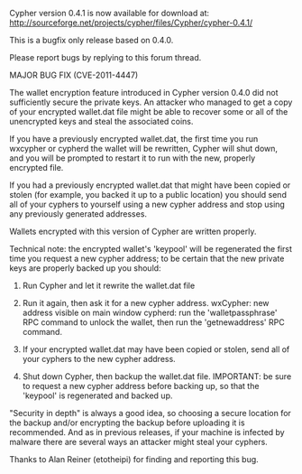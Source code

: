Cypher version 0.4.1 is now available for download at:
http://sourceforge.net/projects/cypher/files/Cypher/cypher-0.4.1/

This is a bugfix only release based on 0.4.0.

Please report bugs by replying to this forum thread.

MAJOR BUG FIX  (CVE-2011-4447)

The wallet encryption feature introduced in Cypher version 0.4.0 did not sufficiently secure the private keys. An attacker who
managed to get a copy of your encrypted wallet.dat file might be able to recover some or all of the unencrypted keys and steal the
associated coins.

If you have a previously encrypted wallet.dat, the first time you run wxcypher or cypherd the wallet will be rewritten, Cypher will
shut down, and you will be prompted to restart it to run with the new, properly encrypted file.

If you had a previously encrypted wallet.dat that might have been copied or stolen (for example, you backed it up to a public
location) you should send all of your cyphers to yourself using a new cypher address and stop using any previously generated addresses.

Wallets encrypted with this version of Cypher are written properly.

Technical note: the encrypted wallet's 'keypool' will be regenerated the first time you request a new cypher address; to be certain that the
new private keys are properly backed up you should:

1. Run Cypher and let it rewrite the wallet.dat file

2. Run it again, then ask it for a new cypher address.
wxCypher: new address visible on main window
cypherd: run the 'walletpassphrase' RPC command to unlock the wallet,  then run the 'getnewaddress' RPC command.

3. If your encrypted wallet.dat may have been copied or stolen, send all of your cyphers to the new cypher address.

4. Shut down Cypher, then backup the wallet.dat file.
IMPORTANT: be sure to request a new cypher address before backing up, so that the 'keypool' is regenerated and backed up.

"Security in depth" is always a good idea, so choosing a secure location for the backup and/or encrypting the backup before uploading it is recommended. And as in previous releases, if your machine is infected by malware there are several ways an attacker might steal your cyphers.

Thanks to Alan Reiner (etotheipi) for finding and reporting this bug.
